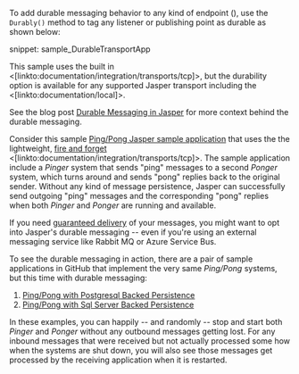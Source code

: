 <!--title:Adding Durability to Senders or Listeners-->

To add durable messaging behavior to any kind of endpoint (), use the `Durably()` method to tag any listener or publishing point as durable as shown below:

snippet: sample_DurableTransportApp

This sample uses the built in <[linkto:documentation/integration/transports/tcp]>, but the durability option is available for any supported
Jasper transport including the <[linkto:documentation/local]>.


See the blog post [Durable Messaging in Jasper](https://jeremydmiller.com/2018/02/06/durable-messaging-in-jasper/) for more context behind the durable messaging.

Consider this sample [Ping/Pong Jasper sample application](https://github.com/JasperFx/JasperSamples/tree/master/PingPong) that
uses the the lightweight, [fire and forget](https://www.enterpriseintegrationpatterns.com/patterns/conversation/FireAndForget.html) <[linkto:documentation/integration/transports/tcp]>. The sample application include a *Pinger* system that sends "ping" messages to a second *Ponger* system, which turns around and sends "pong" replies back to the original sender. Without any kind of message persistence, Jasper
can successfully send outgoing "ping" messages and the corresponding "pong" replies when both *Pinger* and *Ponger* are running and
available.

If you need [guaranteed delivery](https://www.enterpriseintegrationpatterns.com/patterns/messaging/GuaranteedMessaging.html) of your messages, you might want to opt into Jasper's durable messaging -- even if you're using an external messaging service like Rabbit MQ or
Azure Service Bus. 



To see the durable messaging in action, there are a pair of sample applications in GitHub that implement the very same *Ping/Pong* systems, but this time with durable messaging:

1. [Ping/Pong with Postgresql Backed Persistence](https://github.com/JasperFx/JasperSamples/tree/master/PingPongWithPostgresqlPersistence)
1. [Ping/Pong with Sql Server Backed Persistence](https://github.com/JasperFx/JasperSamples/tree/master/PingPongWithSqlServerPersistence)

In these examples, you can happily -- and randomly -- stop and start both *Pinger* and *Ponger* without any outbound messages getting lost. For any inbound messages that were received but not actually processed some how when the systems are shut down, you will also see
those messages get processed by the receiving application when it is restarted.
